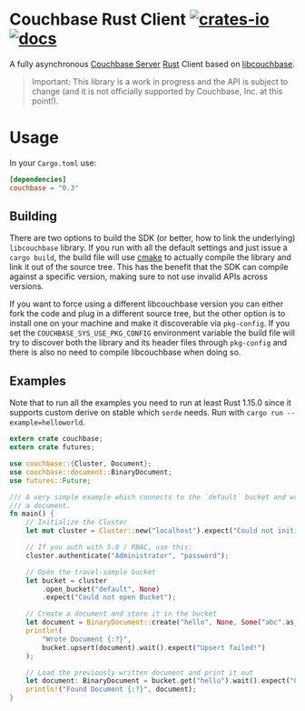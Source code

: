 # Couchbase Rust Client [![crates-io][crates-io-image]][crates-io-url] [![docs][docs-image]][docs-url]

[crates-io-image]: https://img.shields.io/crates/v/couchbase.svg
[crates-io-url]: https://crates.io/crates/couchbase
[docs-image]: https://docs.rs/couchbase/badge.svg
[docs-url]: https://docs.rs/couchbase/

A fully asynchronous [Couchbase Server](http://couchbase.com/) [Rust](https://www.rust-lang.org)
Client based on [libcouchbase](https://github.com/couchbase/libcouchbase).

> Important: This library is a work in progress and the API is subject to change (and it is not officially supported by Couchbase, Inc. at this point!).

# Usage

In your `Cargo.toml` use:

```toml
[dependencies]
couchbase = "0.3"
```

## Building
There are two options to build the SDK (or better, how to link the underlying)
`libcouchbase` library. If you run with all the default settings and just issue
a `cargo build`, the build file will use [cmake](https://cmake.org/) to actually
compile the library and link it out of the source tree. This has the benefit that
the SDK can compile against a specific version, making sure to not use invalid APIs
across versions.

If you want to force using a different libcouchbase version you can either fork
the code and plug in a different source tree, but the other option is to install
one on your machine and make it discoverable via `pkg-config`. If you set the
`COUCHBASE_SYS_USE_PKG_CONFIG` environment variable the build file will try to
discover both the library and its header files through `pkg-config` and there is
also no need to compile libcouchbase when doing so.

## Examples

Note that to run all the examples you need to run at least Rust 1.15.0 since
it supports custom derive on stable which `serde` needs. Run with
`cargo run --example=helloworld`.

```rust
extern crate couchbase;
extern crate futures;

use couchbase::{Cluster, Document};
use couchbase::document::BinaryDocument;
use futures::Future;

/// A very simple example which connects to the `default` bucket and writes and loads
/// a document.
fn main() {
    // Initialize the Cluster
    let mut cluster = Cluster::new("localhost").expect("Could not initialize Cluster");

    // If you auth with 5.0 / RBAC, use this:
    cluster.authenticate("Administrator", "password");

    // Open the travel-sample bucket
    let bucket = cluster
        .open_bucket("default", None)
        .expect("Could not open Bucket");

    // Create a document and store it in the bucket
    let document = BinaryDocument::create("hello", None, Some("abc".as_bytes().to_owned()), None);
    println!(
        "Wrote Document {:?}",
        bucket.upsert(document).wait().expect("Upsert failed!")
    );

    // Load the previously written document and print it out
    let document: BinaryDocument = bucket.get("hello").wait().expect("Could not load Document");
    println!("Found Document {:?}", document);
}
```
